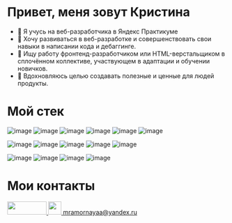 # Привет, меня зовут Кристина
- 📇 Я учусь на веб-разработчика в Яндекс Практикуме
- 🏃 Хочу развиваться в веб-разработке и совершенствовать свои навыки в написании кода и дебаггинге.
- 💼 Ищу работу фронтенд-разработчиком или HTML-верстальщиком в сплочённом коллективе, участвующем в адаптации и обучении новичков.
- 🎯 Вдохновляюсь целью создавать полезные и ценные для людей продукты. 

# Мой стек
![image](https://github.com/KristinaYandex/KristinaYandex/assets/115872997/951dccf0-0c68-41b4-81a4-a16309294399) ![image](https://github.com/KristinaYandex/KristinaYandex/assets/115872997/8624b378-0c00-4b1b-afff-182d701567ea) ![image](https://github.com/KristinaYandex/KristinaYandex/assets/115872997/d7cf30d8-688f-47f7-bbcc-0cb2867b15c0) ![image](https://github.com/KristinaYandex/KristinaYandex/assets/115872997/3db6b2b4-1b19-4e78-9181-a5a52eedad5a) ![image](https://github.com/KristinaYandex/KristinaYandex/assets/115872997/8f25baa4-d156-4716-a137-b4c0eb709cce) ![image](https://github.com/KristinaYandex/KristinaYandex/assets/115872997/b6530c1a-dc62-4d7c-8827-239ee38550bc)


![image](https://github.com/KristinaYandex/KristinaYandex/assets/115872997/341cf918-0cd2-4b2b-8413-5eda3f2ce4f0) ![image](https://github.com/KristinaYandex/KristinaYandex/assets/115872997/c2523d31-5473-4ac0-9c83-74be0b518048) ![image](https://github.com/KristinaYandex/KristinaYandex/assets/115872997/d991a73d-f797-4783-8f8c-e9dcb83a3596) ![image](https://github.com/KristinaYandex/KristinaYandex/assets/115872997/b5f62301-7e22-4b7f-b7d2-a1211d7e1cbc) ![image](https://github.com/KristinaYandex/KristinaYandex/assets/115872997/886bde04-76af-4661-b681-d89b69a0e1c5)



![image](https://github.com/KristinaYandex/KristinaYandex/assets/115872997/c43a9b9e-2251-4bd7-bf67-96ada86126c9) ![image](https://github.com/KristinaYandex/KristinaYandex/assets/115872997/0fa31a8c-6661-4b09-a6ea-3de8c38256e2) ![image](https://github.com/KristinaYandex/KristinaYandex/assets/115872997/d477f32e-02c0-4041-9d74-d0990f6eb587) ![image](https://github.com/KristinaYandex/KristinaYandex/assets/115872997/a1b72909-013e-457b-b586-c326f7eaff98)
 
# Мои контакты
<a href="https://t.me/KristinaU1993">
  <img src="https://github.com/KristinaYandex/KristinaYandex/assets/115872997/94e7a0e9-5d8d-48c8-ba54-f172b362ac5c" width="90" height="30">
</a>

<a href="mailto:mramornayaa@yandex.ru">
  <img src="https://github.com/KristinaYandex/KristinaYandex/assets/115872997/207fc24c-8cd2-4b09-a86f-ba60c158c376" width="30" height="30"> 
  mramornayaa@yandex.ru
</a> 




